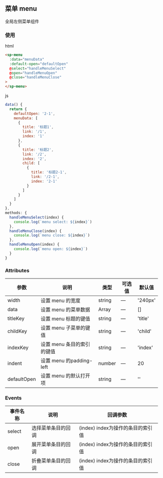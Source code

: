 菜单 menu
---
全局左侧菜单组件

### 使用
html
```html
<sp-menu
  :data="menuData"
  :default-open="defaultOpen"
  @select="handleMenuSelect"
  @open="handleMenuOpen"
  @close="handleMenuClose"
>
</sp-menu>
```

js
```js
data() {
  return {
    defaultOpen: '2-1',
    menuData: [
      {
        title: '标题1',
        link: '/1',
        index: '1'
      },
      {
        title: '标题2',
        link: '/2',
        index: '2',
        child: [
          {
            title: '标题2-1',
            link: '/2-1',
            index: '2-1'
          } 
        ]
      }
    ]
  }
},
methods: {
  handleMenuSelect(index) {
    console.log(`menu select: ${index}`)
  },
  handleMenuClose(index) {
    console.log(`menu close: ${index}`)
  },
  handleMenuOpen(index) {
    console.log(`menu open: ${index}`)
  }
}
```

### Attributes
| 参数      | 说明    | 类型      | 可选值       | 默认值   |
|---------- |-------- |---------- |-------------  |-------- |
| width | 设置 menu 的宽度 | string | — | '240px' |
| data | 设置 menu 的菜单数据 | Array | — | [] |
| titleKey | 设置 menu 标题的键值 | string | — | 'title' |
| childKey | 设置 menu 子菜单的键值 | string | — | 'child' |
| indexKey | 设置 menu 条目的索引的键值 | string | — | 'index' |
| indent | 设置 menu 的padding-left | number | — | 20 |
| defaultOpen | 设置 menu 的默认打开项 | string | — | '' |

### Events
| 事件名称      | 说明    | 回调参数      |
|---------- |-------- |---------- |
| select  | 选择菜单条目的回调 | (index) index为操作的条目的索引值 |
| open  | 展开菜单条目的回调 | (index) index为操作的条目的索引值 |
| close  | 折叠菜单条目的回调 | (index) index为操作的条目的索引值 |